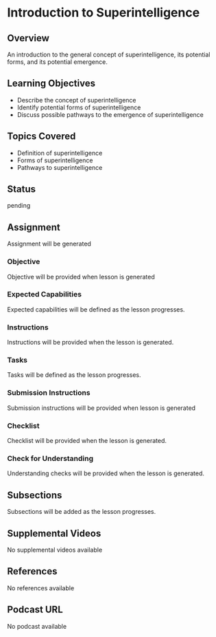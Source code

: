 # Introduction to Superintelligence

## Overview

An introduction to the general concept of superintelligence, its potential forms, and its potential emergence.

## Learning Objectives

- Describe the concept of superintelligence
- Identify potential forms of superintelligence
- Discuss possible pathways to the emergence of superintelligence

## Topics Covered

- Definition of superintelligence
- Forms of superintelligence
- Pathways to superintelligence

## Status

pending

## Assignment

Assignment will be generated

### Objective

Objective will be provided when lesson is generated

### Expected Capabilities

Expected capabilities will be defined as the lesson progresses.

### Instructions

Instructions will be provided when the lesson is generated.

### Tasks

Tasks will be defined as the lesson progresses.

### Submission Instructions

Submission instructions will be provided when lesson is generated

### Checklist

Checklist will be provided when the lesson is generated.

### Check for Understanding

Understanding checks will be provided when the lesson is generated.

## Subsections

Subsections will be added as the lesson progresses.

## Supplemental Videos

No supplemental videos available

## References

No references available

## Podcast URL

No podcast available